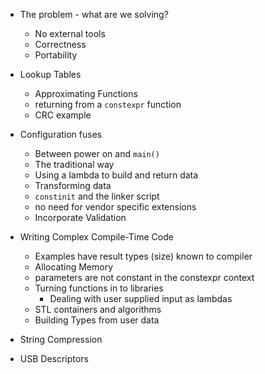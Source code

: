 
- The problem - what are we solving?
  - No external tools
  - Correctness
  - Portability

- Lookup Tables
  - Approximating Functions
  - returning from a `constexpr` function
  - CRC example

- Configuration fuses
  - Between power on and `main()`
  - The traditional way
  - Using a lambda to build and return data
  - Transforming data
  - `constinit` and the linker script
  - no need for vendor specific extensions
  - Incorporate Validation

- Writing Complex Compile-Time Code
  - Examples have result types (size) known to compiler
  - Allocating Memory
  - parameters are not constant in the constexpr context
  - Turning functions in to libraries
    - Dealing with user supplied input as lambdas
  - STL containers and algorithms
  - Building Types from user data

- String Compression

- USB Descriptors

